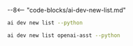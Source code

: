 --8<-- "code-blocks/ai-dev-new-list.md"

```bash title="List only Python samples"
ai dev new list --python
```

```bash title="Filter the list by name"
ai dev new list openai-asst --python
```
